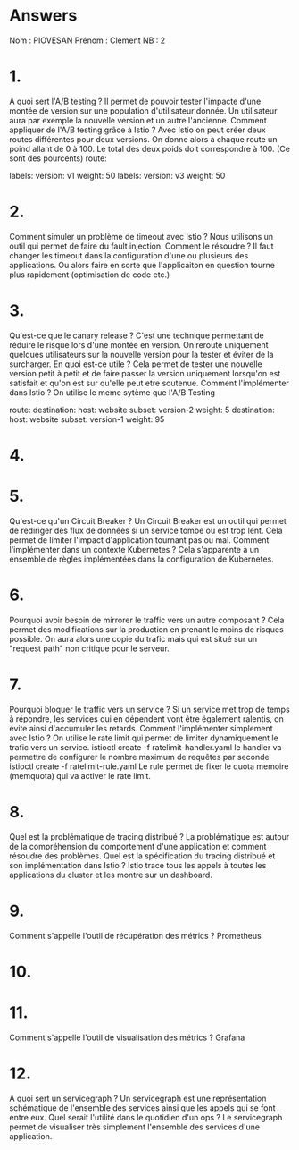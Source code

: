 # Answers

Nom : PIOVESAN 
Prénom : Clément
NB : 2

# 1.
A quoi sert l'A/B testing ?
Il permet de pouvoir tester l'impacte d'une montée de version sur une population d'utilisateur donnée. Un utilisateur aura par exemple la nouvelle version et un autre l'ancienne.
Comment appliquer de l'A/B testing grâce à Istio ?
Avec Istio on peut créer deux routes différentes pour deux versions. On donne alors à chaque route un poind allant de 0 à 100. Le total des deux poids doit correspondre à 100. (Ce sont des pourcents) route:

labels: version: v1 weight: 50
labels: version: v3 weight: 50

# 2.
Comment simuler un problème de timeout avec Istio ?
Nous utilisons un outil qui permet de faire du fault injection. 
Comment le résoudre ?
Il faut changer les timeout dans la configuration d'une ou plusieurs des applications. Ou alors faire en sorte que l'applicaiton en question tourne plus rapidement (optimisation de code etc.)

# 3.
Qu'est-ce que le canary release ?
C'est une technique permettant de réduire le risque lors d'une montée en version. On reroute uniquement quelques utilisateurs sur la nouvelle version pour la tester et éviter de la surcharger.
En quoi est-ce utile ?
Cela permet de tester une nouvelle version petit à petit et de faire passer la version uniquement lorsqu'on est satisfait et qu'on est sur qu'elle peut etre soutenue.
Comment l'implémenter dans Istio ?
On utilise le meme sytème que l'A/B Testing

route:
destination: host: website subset: version-2 weight: 5
destination: host: website subset: version-1 weight: 95

# 4.

# 5.
Qu'est-ce qu'un Circuit Breaker ?
Un Circuit Breaker est un outil qui permet de rediriger des flux de données si un service tombe ou est trop lent. Cela permet de limiter l'impact d'application tournant pas ou mal. 
Comment l'implémenter dans un contexte Kubernetes ?
Cela s'apparente à un ensemble de règles implémentées dans la configuration de Kubernetes. 

# 6.
Pourquoi avoir besoin de mirrorer le traffic vers un autre composant ?
Cela permet des modifications sur la production en prenant le moins de risques possible. On aura alors une copie du trafic mais qui est situé sur un "request path" non critique pour le serveur.

# 7.
Pourquoi bloquer le traffic vers un service ?
 Si un service met trop de temps à répondre, les services qui en dépendent vont être également ralentis, on évite ainsi d'accumuler les retards.
Comment l'implémenter simplement avec Istio ?
On utilise le rate limit qui permet de limiter dynamiquement le trafic vers un service. istioctl create -f ratelimit-handler.yaml le handler va permettre de configurer le nombre maximum de requêtes par seconde istioctl create -f ratelimit-rule.yaml Le rule permet de fixer le quota memoire (memquota) qui va activer le rate limit.

# 8.
Quel est la problématique de tracing distribué ?
La problématique est autour de la compréhension du comportement d'une application et comment résoudre des problèmes. 
Quel est la spécification du tracing distribué et son implémentation dans Istio ?
Istio trace tous les appels à toutes les applications du cluster et les montre sur un dashboard. 

# 9.
Comment s'appelle l'outil de récupération des métrics ?
Prometheus

# 10.

# 11.
Comment s'appelle l'outil de visualisation des métrics ?
Grafana

# 12.
A quoi sert un servicegraph ?
Un servicegraph est une représentation schématique de l'ensemble des services ainsi que les appels qui se font entre eux.
Quel serait l'utilité dans le quotidien d'un ops ?
Le servicegraph permet de visualiser très simplement l'ensemble des services d'une application.
